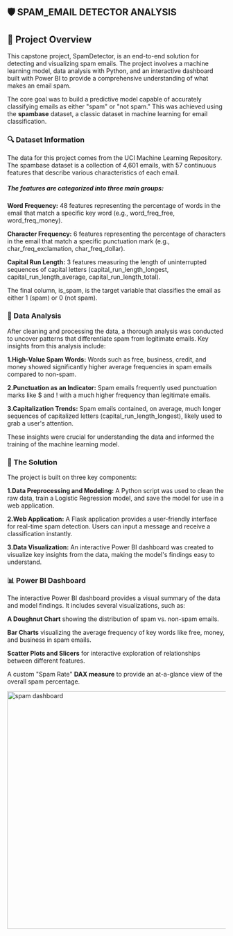 ## 🛡️ SPAM_EMAIL DETECTOR ANALYSIS

## 📌 Project Overview
This capstone project, SpamDetector, is an end-to-end solution for detecting and visualizing spam emails. The project involves a machine learning model, data analysis with Python, and an interactive dashboard built with Power BI to provide a comprehensive understanding of what makes an email spam.

The core goal was to build a predictive model capable of accurately classifying emails as either "spam" or "not spam." This was achieved using the **spambase** dataset, a classic dataset in machine learning for email classification.

### 🔍 Dataset Information

The data for this project comes from the UCI Machine Learning Repository. The spambase dataset is a collection of 4,601 emails, with 57 continuous features that describe various characteristics of each email.

##### The features are categorized into three main groups:

  **Word Frequency:** 48 features representing the percentage of words in the email that match a specific key word (e.g., word_freq_free, word_freq_money).

  **Character Frequency:** 6 features representing the percentage of characters in the email that match a specific punctuation mark (e.g., char_freq_exclamation, char_freq_dollar).

  **Capital Run Length:** 3 features measuring the length of uninterrupted sequences of capital letters (capital_run_length_longest, capital_run_length_average, capital_run_length_total).

The final column, is_spam, is the target variable that classifies the email as either 1 (spam) or 0 (not spam).

### 🔬 Data Analysis

After cleaning and processing the data, a thorough analysis was conducted to uncover patterns that differentiate spam from legitimate emails. Key insights from this analysis include:

**1.High-Value Spam Words:** Words such as free, business, credit, and money showed significantly higher average frequencies in spam emails compared to non-spam.

**2.Punctuation as an Indicator:** Spam emails frequently used punctuation marks like $ and ! with a much higher frequency than legitimate emails.

**3.Capitalization Trends:** Spam emails contained, on average, much longer sequences of capitalized letters (capital_run_length_longest), likely used to grab a user's attention.

These insights were crucial for understanding the data and informed the training of the machine learning model.

### 🚀 The Solution

The project is built on three key components:

**1.Data Preprocessing and Modeling:** A Python script was used to clean the raw data, train a Logistic Regression model, and save the model for use in a web application.

**2.Web Application:** A Flask application provides a user-friendly interface for real-time spam detection. Users can input a message and receive a classification instantly.

**3.Data Visualization:** An interactive Power BI dashboard was created to visualize key insights from the data, making the model's findings easy to understand.

### 📊 Power BI Dashboard
The interactive Power BI dashboard provides a visual summary of the data and model findings. It includes several visualizations, such as:

**A Doughnut Chart** showing the distribution of spam vs. non-spam emails.

**Bar Charts** visualizing the average frequency of key words like free, money, and business in spam emails.

**Scatter Plots and Slicers** for interactive exploration of relationships between different features.

A custom "Spam Rate" **DAX measure** to provide an at-a-glance view of the overall spam percentage.

<img width="1048" height="547" alt="spam dashboard" src="https://github.com/user-attachments/assets/e5f95085-7b8c-4ce7-997f-20a1446f5fa5" />




